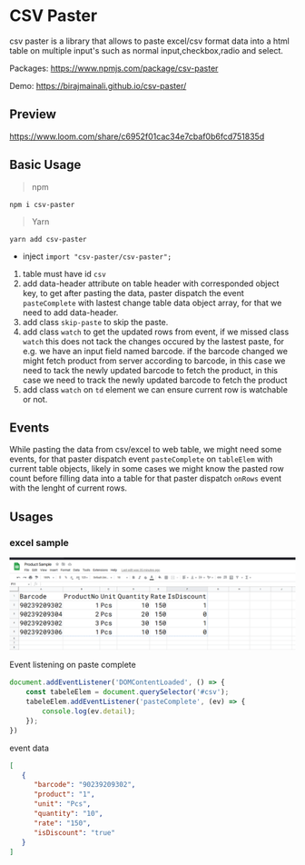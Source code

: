 # CSV Paster

csv paster is a library that allows to paste excel/csv format data into a html table on multiple input's such as normal
input,checkbox,radio and select.

Packages: https://www.npmjs.com/package/csv-paster

Demo: https://birajmainali.github.io/csv-paster/

## Preview
https://www.loom.com/share/c6952f01cac34e7cbaf0b6fcd751835d

## Basic Usage
> npm
   ```npm
   npm i csv-paster
   ```
> Yarn
   ```yarn
   yarn add csv-paster
   ```

- inject `import "csv-paster/csv-paster";`

1. table must have id `csv`
2. add data-header attribute on table header with corresponded object key, to get after pasting the data, paster dispatch the
   event `pasteComplete` with lastest change table data object array, for that we need to add data-header.
3. add class `skip-paste` to skip the paste.
4. add class `watch` to get the updated rows from event, if we missed class `watch` this does not tack the changes occured by the lastest paste, for
   e.g. we have an input field named barcode. if the barcode changed we might fetch product from server according to barcode, in this case we need to tack the newly updated barcode to fetch the product, in this case we need to track the newly updated barcode to fetch the product
5. add class `watch` on `td` element we can ensure current row is watchable or not.

## Events

While pasting the data from csv/excel to web table, we might need some events, for that paster dispatch event `pasteComplete` on `tableElem` with current table objects, likely in some cases we might know the pasted row count before filling data into a table for that paster dispatch `onRows` event with the lenght of current rows.


## Usages

### excel sample

![img.png](img.png)

Event listening on paste complete

```js
document.addEventListener('DOMContentLoaded', () => {
    const tabeleElem = document.querySelector('#csv');
    tabeleElem.addEventListener('pasteComplete', (ev) => {
        console.log(ev.detail);
    });
})
```

event data

```json
[
   {
      "barcode": "90239209302",
      "product": "1",
      "unit": "Pcs",
      "quantity": "10",
      "rate": "150",
      "isDiscount": "true"
   }
]
```


